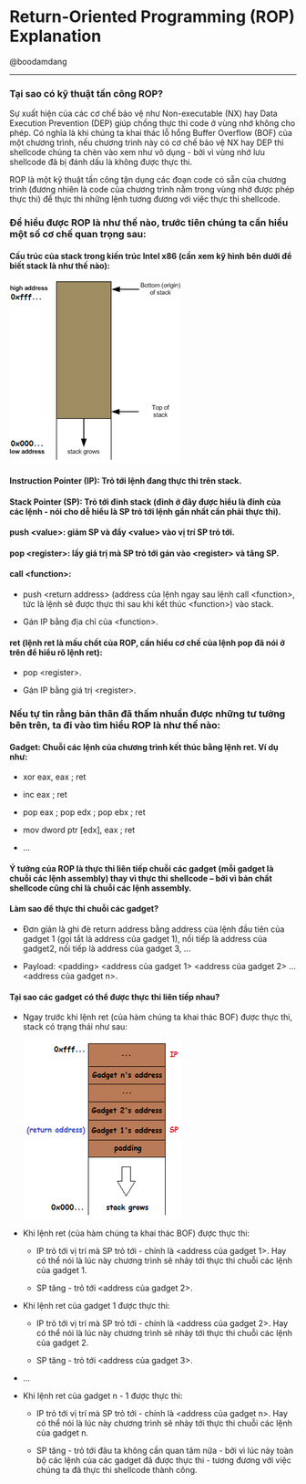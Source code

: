 # Return-Oriented Programming (ROP) Explanation

@boodamdang

___

### Tại sao có kỹ thuật tấn công ROP?

Sự xuất hiện của các cơ chế bảo vệ như Non-executable (NX) hay Data Execution Prevention (DEP) giúp chống thực thi code ở vùng nhớ không cho phép. Có nghĩa là khi chúng ta khai thác lỗ hổng Buffer Overflow (BOF) của một chương trình, nếu chương trình này có cơ chế bảo vệ NX hay DEP thì shellcode chúng ta chèn vào xem như vô dụng - bởi vì vùng nhớ lưu shellcode đã bị đánh dấu là không được thực thi.

ROP là một kỹ thuật tấn công tận dụng các đoạn code có sẵn của chương trình (đương nhiên là code của chương trình nằm trong vùng nhớ được phép thực thi) để thực thi những lệnh tương đương với việc thực thi shellcode.

### Để hiểu được ROP là như thế nào, trước tiên chúng ta cần hiểu một số cơ chế quan trọng sau:

#### Cấu trúc của stack trong kiến trúc Intel x86 (cần xem kỹ hình bên dưới để biết stack là như thế nào):

![](./pic1.png)

#### Instruction Pointer (IP):  Trỏ tới lệnh đang thực thi trên stack.

#### Stack Pointer (SP): Trỏ tới đỉnh stack (đỉnh ở đây được hiểu là đỉnh của các lệnh - nói cho dễ hiểu là SP trỏ tới lệnh gần nhất cần phải thực thi).

#### push \<value\>: giảm SP và đẩy \<value\> vào vị trí SP trỏ tới.
  
#### pop \<register\>: lấy giá trị mà SP trỏ tới gán vào \<register\> và tăng SP.

#### call \<function\>:

* push \<return address\> (address của lệnh ngay sau lệnh call \<function\>, tức là lệnh sẽ được thực thi sau khi kết thúc \<function\>) vào stack.

* Gán IP bằng địa chỉ của \<function\>.

#### ret (lệnh ret là mấu chốt của ROP, cần hiểu cơ chế của lệnh pop đã nói ở trên để hiểu rõ lệnh ret):

* pop \<register\>.

* Gán IP bằng giá trị \<register\>.

### Nếu tự tin rằng bản thân đã thấm nhuần được những tư tưởng bên trên, ta đi vào tìm hiểu ROP là như thế nào:

#### Gadget: Chuỗi các lệnh của chương trình kết thúc bằng lệnh ret. Ví dụ như:

* xor eax, eax ; ret

* inc eax ; ret

* pop eax ; pop edx ; pop ebx ; ret

* mov dword ptr [edx], eax ; ret

* …

#### Ý tưởng của ROP là thực thi liên tiếp chuỗi các gadget (mỗi gadget là chuỗi các lệnh assembly) thay vì thực thi shellcode – bởi vì bản chất shellcode cũng chỉ là chuỗi các lệnh assembly.

#### Làm sao để thực thi chuỗi các gadget?

* Đơn giản là ghi đè return address bằng address của lệnh đầu tiên của gadget 1 (gọi tắt là address của gadget 1), nối tiếp là address của gadget2, nối tiếp là address của gadget 3, ... 

* Payload: \<padding\> \<address của gadget 1\> \<address của gadget 2\> ... \<address của gadget n\>.

#### Tại sao các gadget có thể được thực thi liên tiếp nhau?

* Ngay trước khi lệnh ret (của hàm chúng ta khai thác BOF) được thực thi, stack có trạng thái như sau:

  ![](./pic3.png)
  
* Khi lệnh ret (của hàm chúng ta khai thác BOF) được thực thi:

  * IP trỏ tới vị trí mà SP trỏ tới - chính là \<address của gadget 1\>. Hay có thể nói là lúc này chương trình sẽ nhảy tới thực thi chuỗi các lệnh của gadget 1.
  
  * SP tăng - trỏ tới \<address của gadget 2\>.

* Khi lệnh ret của gadget 1 được thực thi:

  * IP trỏ tới vị trí mà SP trỏ tới - chính là \<address của gadget 2\>. Hay có thể nói là lúc này chương trình sẽ nhảy tới thực thi chuỗi các lệnh của gadget 2.
  
  * SP tăng - trỏ tới \<address của gadget 3\>.

* ...

* Khi lệnh ret của gadget n - 1 được thực thi:

  * IP trỏ tới vị trí mà SP trỏ tới - chính là \<address của gadget n\>. Hay có thể nói là lúc này chương trình sẽ nhảy tới thực thi chuỗi các lệnh của gadget n.
  
  * SP tăng - trỏ tới đâu ta không cần quan tâm nữa - bởi vì lúc này toàn bộ các lệnh của các gadget đã được thực thi - tương đương với việc chúng ta đã thực thi shellcode thành công.
